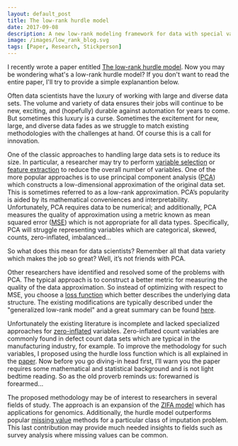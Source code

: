 ```yaml
---
layout: default_post
title: The low-rank hurdle model
date: 2017-09-08
description: A new low-rank modeling framework for data with special values.   
image: /images/low_rank_blog.svg
tags: [Paper, Research, Stickperson]
---
```


I recently wrote a paper  entitled <a href="https://arxiv.org/abs/1709.01860" target="_blank">The low-rank hurdle model</a>. Now you may be wondering what's a low-rank hurdle model? If you don't want to read the entire paper, I'll try to provide a simple explanantion below.

Often data scientists have the luxury of working with large and diverse data sets. The volume and variety of data ensures their jobs will continue to be new, exciting, and (hopefully) durable against automation for years to come. But sometimes this luxury is a curse. Sometimes the excitement for new, large, and diverse data fades as we struggle to match existing methodologies with the challenges at hand. Of course this is a call for innovation.

One of the classic approaches to handling large data sets is to reduce its size. In particular, a researcher may try to perform <a href="https://en.wikipedia.org/wiki/Feature_selection" target="_blank">variable selection</a> or <a href="https://en.wikipedia.org/wiki/Feature_extraction" target="_blank">feature extraction</a> to reduce the overall number of variables. One of the more popular approaches is to use principal component analysis (<a href="https://en.wikipedia.org/wiki/Principal_component_analysis" target="_blank">PCA</a>) which constructs a low-dimensional approximation of the original data set. This is sometimes referred to as a low-rank approximation. PCA’s popularity is aided by its mathematical conveniences and interpretability. Unfortunately, PCA requires data to be numerical; and additionally, PCA measures the quality of approximation using a metric known as mean squared error (<a href="https://en.wikipedia.org/wiki/Mean_squared_error" target="_blank">MSE</a>) which is not appropriate for all data types. Specifically, PCA will struggle representing variables which are categorical, skewed, counts, zero-inflated, imbalanced...

So what does this mean for data scientists? Remember all that data variety which makes the job so great? Well, it’s not friends with PCA.

Other researchers have identified and resolved some of the problems with PCA. The typical approach is to construct a better metric for measuring the quality of the data approximation. So instead of optimizing with respect to MSE, you choose a <a href="https://en.wikipedia.org/wiki/Loss_function" target="_blank">loss function</a> which better describes the underlying data structure. The existing modifications are typically described under the "generalized low-rank model" and a great summary can be found <a href="https://web.stanford.edu/~boyd/papers/pdf/glrm.pdf" target="_blank">here</a>.

Unfortunately the existing literature is incomplete and lacked specialized approaches for <a href="https://en.wikipedia.org/wiki/Zero-inflated_model" target="_blank">zero-inflated</a> variables. Zero-inflated count variables are commonly found in defect count data sets which are typical in the manufacturing industry, for example. To improve the methodology for such variables, I proposed using the hurdle loss function which is all explained in the <a href="https://arxiv.org/abs/1709.01860" target="_blank">paper</a>.  Now before you go diving-in head first, I’ll warn you the paper requires some mathematical and statistical background and is not light bedtime reading. So as the old proverb reminds us: forewarned is forearmed...

The proposed methodology may be of interest to researchers in several fields of study. The approach is an expansion of the <a href="https://genomebiology.biomedcentral.com/articles/10.1186/s13059-015-0805-z" target="_blank">ZIFA model</a> which has applications for genomics. Additionally, the hurdle model outperforms popular <a href="https://en.wikipedia.org/wiki/Missing_data" target="_blank">missing value</a> methods for a particular class of imputation problem. This last contribution may provide much needed insights to fields such as survey analysis where missing values can be common.
